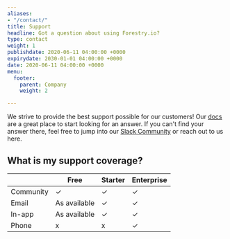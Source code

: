 ```yaml
---
aliases:
- "/contact/"
title: Support
headline: Got a question about using Forestry.io?
type: contact
weight: 1
publishdate: 2020-06-11 04:00:00 +0000
expirydate: 2030-01-01 04:00:00 +0000
date: 2020-06-11 04:00:00 +0000
menu:
  footer:
    parent: Company
    weight: 2

---
```

We strive to provide the best support possible for our customers! Our [docs](/docs/) are a great place to start looking for an answer. If you can't find your answer there, feel free to jump into our [Slack Community](https://forestry.io/blog/post/join-our-slack-community/) or reach out to us here.

## What is my support coverage?

|  | Free | Starter | Enterprise |
| --- | --- | --- | --- |
| Community | ✓ | ✓ | ✓ |
| Email | As available | ✓ | ✓ |
| In-app | As available | ✓ | ✓ |
| Phone | ⅹ | ⅹ | ✓ |
